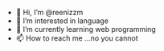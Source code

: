 - 👋 Hi, I’m @reenizzm
- 👀 I’m interested in language
- 🌱 I’m currently learning web  programming
- 📫 How to reach me ...no you cannot

<!---
reenizzm/reenizzm is a ✨ special ✨ repository because its `README.md` (this file) appears on your GitHub profile.
You can click the Preview link to take a look at your changes.
--->

